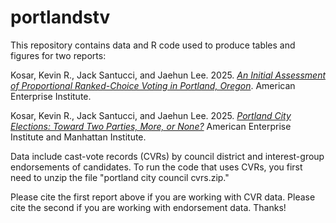 # portlandstv

This repository contains data and R code used to produce tables and figures for two reports:

Kosar, Kevin R., Jack Santucci, and Jaehun Lee. 2025.  <a href="https://www.aei.org/research-products/report/an-initial-assessment-of-proportional-ranked-choice-voting-in-portland-oregon/"><i>An Initial Assessment of Proportional Ranked-Choice Voting in Portland, Oregon</i></a>. American Enterprise Institute.

Kosar, Kevin R., Jack Santucci, and Jaehun Lee. 2025. <a href="https://manhattan.institute/article/portland-city-elections-toward-two-parties-more-or-none"><i>Portland City Elections: Toward Two Parties, More, or None?</i></a> American Enterprise Institute</a> and Manhattan Institute.

Data include cast-vote records (CVRs) by council district and interest-group endorsements of candidates. To run the code that uses CVRs, you first need to unzip the file "portland city council cvrs.zip."

Please cite the first report above if you are working with CVR data. Please cite the second if you are working with endorsement data. Thanks!
